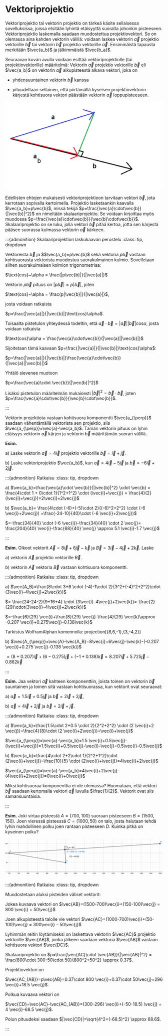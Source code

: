# Vektoriprojektio

Vektoriprojektio tai vektorin projektio on tärkeä käsite sellaisessa sovelluksissa, joissa etsitään lyhintä etäisyyttä suoralta johonkin pisteeseen. Vektoriprojektio laskemalla saadaan muodostettua projektiovektori. Se on olemassa aina kahden vektorin välillä: voidaan laskea vektorin $\vec{a}$ projektio vektorille $\vec{b}$ tai vektorin $\vec{b}$ projektio vektorille $\vec{a}$. Ensimmäistä tapausta merkitään $\vec{a_b}$ ja jälkimmäistä $\vec{b_a}$.

Seuraavan kuvan avulla voidaan esittää vektoriprojektiolle (tai projektiovektorille) määritelmä: Vektorin $\vec{a}$ projektio vektorille $\vec{b}$ eli $\vec{a_b}$ on vektorin $\vec{a}$ alkupisteestä alkava vektori, joka on 

- yhdensuuntainen vektorin $\vec{b}$ kanssa

- pituudeltaan sellainen, että piirtämällä kyseisen projektiovektorin kärjestä kohtisuora vektori päästään vektorin $\vec{a}$ loppupisteeseen.

![Vektoriprojektio](projektio.png "Vektoriprojektion määritelmä")

Edellisten ehtojen mukaisesti vektoriprojektioon tarvitaan vektori $\vec{b}$, jota kerrotaan sopivalla kertoimella. Projektio lasketaankin kaavalla $\vec{a_b}=p\vec{b}$, missä tekijä $p=\frac{\vec{a}\cdot\vec{b}}{|\vec{b}|^2}$ on nimeltään skalaariprojektio. Se voidaan kirjoittaa myös muodossa $p=\frac{\vec{a}\cdot\vec{b}}{\vec{b}\cdot\vec{b}}$. Skalaariprojektio on se luku, jolla vektori $\vec{b}$ pitää kertoa, jotta sen kärjestä pääsee suorassa kulmassa vektorin $\vec{a}$ kärkeen.

:::{admonition} Skalaariprojektion laskukaavan perustelu
:class: tip, dropdown

Vektoreista $\vec{b}$ ja $$\vec{a_b}=p\vec{b}$ sekä vektoria $p\vec{b}$ vastaan kohtisuorasta vektorista muodostuu suorakulmainen kulmio. Sovelletaan siihen suorakulmaisen kolmion trigonometriaa:

$\text{cos}~\alpha = \frac{|p\vec{b}|}{|\vec{a}|}$

Vektorin $p\vec{b}$ pituus on $|p\vec{b}|=p|\vec{b}$|, joten

$\text{cos}~\alpha = \frac{p|\vec{b}|}{|\vec{a}|}$,

josta voidaan ratkaista

$p=\frac{|\vec{a}|}{|\vec{b}|}\text{cos}\alpha$.

Toisaalta pistetulon yhteydessä todettin, että $\vec{a}\cdot \vec{b} = |\vec{a}||\vec{b}|\text{cos}\alpha$, josta voidaan ratkaista

$\text{cos}\alpha = \frac{\vec{a}\cdot\vec{b}}{|\vec{a}||\vec{b}|}$

Sijoitetaan tämä kaavaan $p=\frac{|\vec{a}|}{|\vec{b}|}\text{cos}\alpha$:

$p=\frac{|\vec{a}|}{|\vec{b}|}\frac{\vec{a}\cdot\vec{b}}{|\vec{a}||\vec{b}|}$

Yhtälö sievenee muotoon

$p=\frac{\vec{a}\cdot \vec{b}}{|\vec{b}|^2}$

Lisäksi pistetulon määritelmän mukaisesti $|\vec{b}|^2=\vec{b}\cdot \vec{b}$, joten  $p=\frac{\vec{a}\cdot\vec{b}}{\vec{b}\cdot\vec{b}}$.

:::

Vektorin projektiota vastaan kohtisuora komponentti $\vec{a_{\perp}}$ saadaan vähentämällä vektorista sen projektio, siis $\vec{a_{\perp}}=\vec{a}-\vec{a_b}$. Tämän vektorin pituus on lyhin etäisyys vektorin $\vec{a}$ kärjen ja vektorin $\vec{b}$ määrittämän suoran välillä.

**Esim.**  

a) Laske vektorin $\vec{a}=4\vec{i}$ projektio vektorille $\vec{b}=\vec{i}+\vec{j}$. 

b) Laske vektoriprojektio $\vec{a_b}$, kun $\vec{a}=4\vec{i}-5\vec{j}$ ja $\vec{b}=-6\vec{i}+2\vec{j}$.

:::{admonition} Ratkaisu
:class: tip, dropdown

a) $\vec{a_b}=\frac{\vec{a}\cdot \vec{b}}{|\vec{b}|^2} \cdot \vec{b} = \frac{4\cdot 1 + 0\cdot 1}{1^2+1^2} \cdot (\vec{i}+\vec{j}) = \frac{4}{2} (\vec{i}+\vec{j})=2\vec{i}+2\vec{j}$

b) $\vec{a_b}= \frac{4\cdot (-6)+(-5)\cdot 2}{(-6)^2+2^2} \cdot (-6 \vec{i}+2\vec{j}) =\frac{-24-10}{40}\cdot (-6 \vec{i}+2\vec{j})$

$=-\frac{34}{40} \cdot (-6 \vec{i})-\frac{34}{40} \cdot 2 \vec{j}= \frac{204}{40} \vec{i}-\frac{68}{40} \vec{j} \approx 5.1 \vec{i}-1.7 \vec{j}$

:::

**Esim.** Olkoot vektorit $\vec{A}=8\vec{i}+6\vec{j}-\vec{k}$ ja $\vec{B}=3\vec{i}-4\vec{j}+2\vec{k}$. Laske

a) vektorin $\vec{A}$ projektio vektorille $\vec{B}$.

b) vektorin $\vec{A}$ vektoria $\vec{B}$ vastaan kohtisuora komponentti. 

:::{admonition} Ratkaisu
:class: tip, dropdown

a) $\vec{A_B}=\frac{8\cdot 3+6 \cdot (-4)-1\cdot 2}{3^2+(-4)^2+2^2}\cdot (3\vec{i}-4\vec{j}+2\vec{k})$

$= \frac{24-24-2}{9+16+4} \cdot (3\vec{i}-4\vec{j}+2\vec{k})=-\frac{2}{29}\cdot(3\vec{i}-4\vec{j}+2\vec{k})$

$=-\frac{6}{29} \vec{i}+\frac{8}{29} \vec{j}-\frac{4}{29} \vec{k}\approx -0.207 \vec{i}+0.275\vec{j}-0.138\vec{k}$

Tarkistus WolframAlphan komennolla: projection[{8,6,-1},{3,-4,2}]

b) $\vec{A_{\perp}}=\vec{A}-\vec{A_B}=8\vec{i}+6\vec{j}-\vec{k}-(-0.207 \vec{i}+0.275 \vec{j}-0.138 \vec{k})$

$= (8+0.207) \vec{i}+(6-0.275) \vec{j}+(-1+0.138) \vec{k}=8.207 \vec{i} +5.725 \vec{j}-0.862 \vec{k}$

:::

**Esim.** Jaa vektori $\vec{a}$ kahteen komponenttiin, joista toinen on vektorin $\vec{b}$ suuntainen ja toinen sitä vastaan kohtisuorassa, kun vektorit ovat seuraavat: 

a) $\vec{a}=1.5\vec{i}+0.5\vec{j}$ ja $\vec{b}=2\vec{i}+2\vec{j}$,

b) $\vec{a}=4\vec{i}+2\vec{j}$ ja $\vec{b}=2\vec{i}+\vec{j}$.

:::{admonition} Ratkaisu
:class: tip, dropdown

a) $\vec{a_b}=\frac{1.5\cdot 2+0.5 \cdot 2}{2^2+2^2} \cdot (2 \vec{i}+2 \vec{j})=\frac{4}{8}\cdot (2 \vec{i}+2\vec{j})=\vec{i}+\vec{j}$

$\vec{a_{\perp}}=\vec{a}-\vec{a_b}=1.5 \vec{i}+0.5\vec{j}-(\vec{i}+\vec{j})=1.5\vec{i}+0.5\vec{j}-\vec{i}-\vec{j}=0.5\vec{i}-0.5\vec{j}$

b) $\vec{a_b}=\frac{4\cdot 2+2\cdot 1}{2^2+1^2}\cdot (2\vec{i}+\vec{j})=\frac{10}{5} \cdot (2\vec{i}+\vec{j})=4\vec{i}+2\vec{j}$

$\vec{a_{\perp}}=\vec{a}-\vec{a_b}=4\vec{i}+2\vec{j}-(4\vec{i}+2\vec{j})=0\vec{i}+0\vec{j}$

Miksi kohtisuoraa komponenttia ei ole olemassa? Huomataan, että vektori $\vec{b}$ saadaan kertomalla vektori $\vec{a}$ luvulla $\frac{1}{2}$. Vektorit ovat siis samansuuntaisia.

:::

**Esim.** Joki virtaa pisteestä $A=(700,100)$ suoraan pisteeseen $B=(1500,150)$. Joen vieressä pisteessä $C=(1000,50)$ on talo, josta halutaan tehdä lyhin mahdollinen polku joen rantaan pisteeseen $D$. Kuinka pitkä on kyseinen polku?

![Joki ja talo](joki.png "Joki ja talo")

:::{admonition} Ratkaisu
:class: tip, dropdown

Muodostetaan aluksi pisteiden väliset vektorit: 

Jokea kuvaava vektori on $\vec{AB}=(1500-700)\vec{i}+(150-100)\vec{j} = 800 \vec{i} + 50\vec{j}$

Joen alkupisteestä talolle vie vektori $\vec{AC}=(1000-700)\vec{i}+(50-100)\vec{j} = 300\vec{i} – 50\vec{j}$

Lyhimmän reitin löytämiseksi on laskettava vektorin $\vec{AC}$ projektio vektorille $\vec{AB}$, jonka jälkeen saadaan vektoria $\vec{AB}$ vastaan kohtisuora vektori $\vec{DC}$.

Skalaariprojektio on $p=\frac{\vec{AC}\cdot \vec{AB}}{|\vec{AB}|^2} = \frac{800\cdot 300-50\cdot 50}{800^2+50^2} \approx 0.37$.

Projektiovektori on 

$\vec{AC_{AB}}=p\vec{AB}=0.37\cdot 800 \vec{i}+0.37\cdot 50\vec{j}=296 \vec{i}+18.5 \vec{j}$.

Polkua kuvaava vektori on

$\vec{CD}=\vec{AC}-\vec{AC_{AB}}=(300-296) \vec{i}+(-50-18.5) \vec{j} = 4 \vec{i}-68.5 \vec{j}$.

Polun pituudeksi saadaan $|\vec{CD}|=\sqrt{4^2+(-68.5)^2} \approx 68.6$.

:::